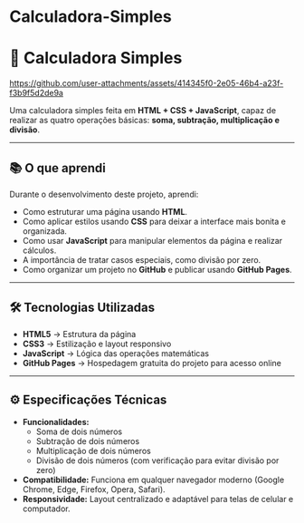 # Calculadora-Simples
# 🧮 Calculadora Simples


https://github.com/user-attachments/assets/414345f0-2e05-46b4-a23f-f3b9f5d2de9a


Uma calculadora simples feita em **HTML + CSS + JavaScript**, capaz de realizar as quatro operações básicas: **soma, subtração, multiplicação e divisão**.

---

## 📚 O que aprendi
Durante o desenvolvimento deste projeto, aprendi:
- Como estruturar uma página usando **HTML**.
- Como aplicar estilos usando **CSS** para deixar a interface mais bonita e organizada.
- Como usar **JavaScript** para manipular elementos da página e realizar cálculos.
- A importância de tratar casos especiais, como divisão por zero.
- Como organizar um projeto no **GitHub** e publicar usando **GitHub Pages**.

---

## 🛠 Tecnologias Utilizadas
- **HTML5** → Estrutura da página
- **CSS3** → Estilização e layout responsivo
- **JavaScript** → Lógica das operações matemáticas
- **GitHub Pages** → Hospedagem gratuita do projeto para acesso online

---

## ⚙️ Especificações Técnicas
- **Funcionalidades:**
  - Soma de dois números
  - Subtração de dois números
  - Multiplicação de dois números
  - Divisão de dois números (com verificação para evitar divisão por zero)
- **Compatibilidade:** Funciona em qualquer navegador moderno (Google Chrome, Edge, Firefox, Opera, Safari).
- **Responsividade:** Layout centralizado e adaptável para telas de celular e computador.
